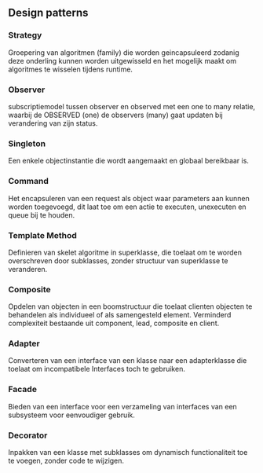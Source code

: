 ## Design patterns

### Strategy
Groepering van algoritmen (family) die worden geincapsuleerd zodanig deze onderling kunnen worden uitgewisseld en het mogelijk maakt om algoritmes te wisselen tijdens runtime.

### Observer
subscriptiemodel tussen observer en observed met een one to many relatie, waarbij de OBSERVED (one) de
observers (many) gaat updaten bij verandering van zijn status.

### Singleton
Een enkele objectinstantie die wordt aangemaakt en globaal bereikbaar is.

### Command
Het encapsuleren van een request als object waar parameters aan kunnen worden toegevoegd, dit laat toe om een actie te executen, unexecuten en queue bij te houden.

### Template Method
Definieren van skelet algoritme in superklasse, die toelaat om te worden overschreven door subklasses, zonder structuur van superklasse te veranderen.

### Composite
Opdelen van objecten in een boomstructuur die toelaat clienten objecten te behandelen als individueel of als samengesteld element. Verminderd complexiteit bestaande uit component, lead, composite en client.

### Adapter
Converteren van een interface van een klasse naar een adapterklasse die toelaat om incompatibele Interfaces toch te gebruiken.

### Facade
Bieden van een interface voor een verzameling van interfaces van een subsysteem voor eenvoudiger gebruik.

### Decorator
Inpakken van een klasse met subklasses om dynamisch functionaliteit toe te voegen, zonder code te wijzigen.